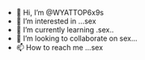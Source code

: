 - 👋 Hi, I’m @WYATTOP6x9s
- 👀 I’m interested in ...sex
- 🌱 I’m currently learning .sex..
- 💞️ I’m looking to collaborate on sex...
- 📫 How to reach me ...sex

<!---
WYATTOP6x9s/WYATTOP6x9s is a ✨ special ✨ repository because its `README.md` (this file) appears on your GitHub profile.
You can click the Preview link to take a look at your changes.
--->
